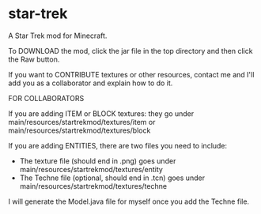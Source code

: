 # star-trek
A Star Trek mod for Minecraft.

To DOWNLOAD the mod, click the jar file in the top directory and then click the Raw button.

If you want to CONTRIBUTE textures or other resources, contact me and I'll add you as a collaborator and explain how to do it.

FOR COLLABORATORS

If you are adding ITEM or BLOCK textures: they go under main/resources/startrekmod/textures/item or main/resources/startrekmod/textures/block

If you are adding ENTITIES, there are two files you need to include:

* The texture file (should end in .png) goes under main/resources/startrekmod/textures/entity
* The Techne file (optional, should end in .tcn) goes under main/resources/startrekmod/textures/techne

I will generate the Model.java file for myself once you add the Techne file.
